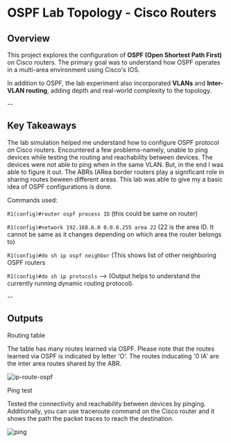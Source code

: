 # OSPF Lab Topology - Cisco Routers

## Overview

This project explores the configuration of **OSPF (Open Shortest Path First)** on Cisco routers. The primary goal was to understand how OSPF operates in a multi-area environment using Cisco's IOS.

In addition to OSPF, the lab experiment also incorporated **VLANs** and **Inter-VLAN routing**, adding depth and real-world complexity to the topology. 

--

## Key Takeaways

The lab simulation helped me understand how to configure OSPF protocol on Cisco routers. Encountered a few problems-namely, unable to ping devices while testing the routing and reachability between devices. The devices were not able to ping when in the same VLAN. But, in the end I was able to figure it out. The ABRs (ARea border routers play a significant role in sharing routes beween different areas. This lab was able to give my a basic idea of OSPF configurations is done.

Commands used:

`R1(config)#router ospf process ID` (this could be same on router) 

`R1(config)#network 192.168.6.0 0.0.0.255 area 22` (22 is the area ID. It cannot be same as it changes depending on which area the router belongs to)

`R1(config)#do sh ip ospf neighbor` (This shows list of other neighboring OSPF routers

`R1(config)#do sh ip protocols` --> (Output helps to understand the currently running dynamic routing protocol).

--

## Outputs

Routing table

The table has many routes learned via OSPF. Please note that the routes learned via OSPF is indicated by letter 'O'. The routes inducating '0 IA' are the inter area routes shared by the ABR.

<img>![ip-route-ospf](https://github.com/user-attachments/assets/810581ae-9b67-4384-83ac-21c7119a3f85)</img>

Ping test

Tested the connectivity and reachability between devices by pinging. Additionally, you can use traceroute command on the Cisco router and it shows the path the packet traces to reach the destination.

<img>![ping](https://github.com/user-attachments/assets/5288ec26-83f2-46ab-83f3-99ecbffd75ca)</img>

